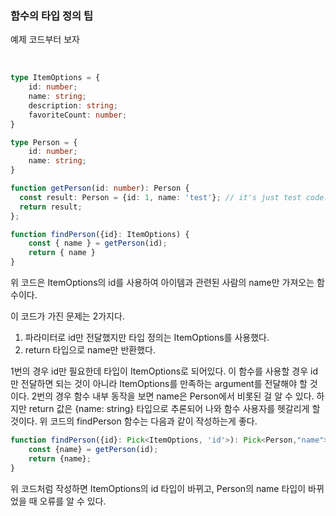 ### 함수의 타입 정의 팁

예제 코드부터 보자

<br />


```ts
type ItemOptions = {
	id: number;
	name: string;
	description: string;
	favoriteCount: number;
}

type Person = {
	id: number;
	name: string;
}

function getPerson(id: number): Person {
  const result: Person = {id: 1, name: 'test'}; // it's just test code.
  return result;
};

function findPerson({id}: ItemOptions) {
    const { name } = getPerson(id);
    return { name }
}

```


위 코드은 ItemOptions의 id를 사용하여 아이템과 관련된 사람의 name만 가져오는 함수이다.

이 코드가 가진 문제는 2가지다.

1. 파라미터로 id만 전달했지만 타입 정의는 ItemOptions를 사용했다.
2. return 타입으로 name만 반환했다.

1번의 경우 id만 필요한데 타입이 ItemOptions로 되어있다. 이 함수를 사용할 경우 id만 전달하면 되는 것이 아니라 ItemOptions를 만족하는 argument를 전달해야 할 것이다.
2번의 경우 함수 내부 동작을 보면 name은 Person에서 비롯된 걸 알 수 있다. 하지만 return 값은 {name: string} 타입으로 추론되어 나와 함수 사용자를 헷갈리게 할 것이다.
위 코드의 findPerson 함수는 다음과 같이 작성하는게 좋다.

```ts
function findPerson({id}: Pick<ItemOptions, 'id'>): Pick<Person,"name"> {
    const {name} = getPerson(id);
    return {name};
}
```

위 코드처럼 작성하면 ItemOptions의 id 타입이 바뀌고, Person의 name 타입이 바뀌었을 때 오류를 알 수 있다.